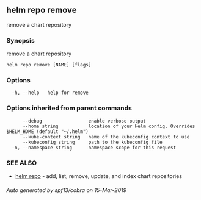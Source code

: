 ## helm repo remove

remove a chart repository

### Synopsis

remove a chart repository

```
helm repo remove [NAME] [flags]
```

### Options

```
  -h, --help   help for remove
```

### Options inherited from parent commands

```
      --debug                 enable verbose output
      --home string           location of your Helm config. Overrides $HELM_HOME (default "~/.helm")
      --kube-context string   name of the kubeconfig context to use
      --kubeconfig string     path to the kubeconfig file
  -n, --namespace string      namespace scope for this request
```

### SEE ALSO

* [helm repo](helm_repo.md)	 - add, list, remove, update, and index chart repositories

###### Auto generated by spf13/cobra on 15-Mar-2019
